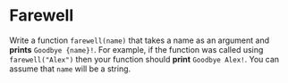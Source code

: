 # Farewell
Write a function `farewell(name)` that takes a name as an argument and **prints** `Goodbye {name}!`. For example, if the 
function was called using `farewell("Alex")` then your function should **print** `Goodbye Alex!`. You can assume that `name` 
will be a string. 

